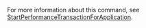 For more information about this command, see [StartPerformanceTransactionForApplication](https://docs.experitest.com/display/TE/StartPerformanceTransactionForApplication).